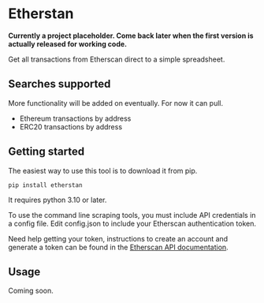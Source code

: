 # Etherstan

**Currently a project placeholder. Come back later when the first version is actually released for working code.**

Get all transactions from Etherscan direct to a simple spreadsheet.

## Searches supported

More functionality will be added on eventually. For now it can pull.
* Ethereum transactions by address
* ERC20 transactions by address

## Getting started

The easiest way to use this tool is to download it from pip.

```
pip install etherstan
```

It requires python 3.10 or later.

To use the command line scraping tools, you must include API credentials in a config file. Edit config.json to include your Etherscan authentication token.

Need help getting your token, instructions to create an account and generate a token can be found in the [Etherscan API documentation](https://docs.etherscan.io/getting-started/creating-an-account).

## Usage

Coming soon.
